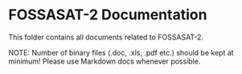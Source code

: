 # FOSSASAT-2 Documentation
This folder contains all documents related to FOSSASAT-2.

NOTE: Number of binary files (.doc, .xls, .pdf etc.) should be kept at minimum! Please use Markdown docs whenever possible.
